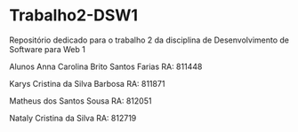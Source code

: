 # Trabalho2-DSW1

Repositório dedicado para o trabalho 2 da disciplina de Desenvolvimento de Software para Web 1

Alunos
Anna Carolina Brito Santos Farias RA: 811448

Karys Cristina da Silva Barbosa RA: 811871

Matheus dos Santos Sousa RA: 812051

Nataly Cristina da Silva RA: 812719
